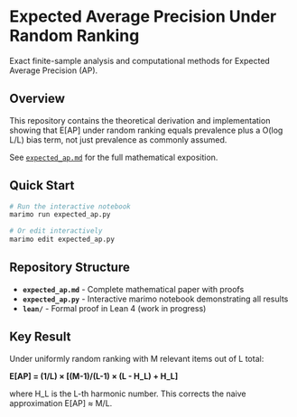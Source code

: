 # Expected Average Precision Under Random Ranking

Exact finite-sample analysis and computational methods for Expected Average Precision (AP).

## Overview

This repository contains the theoretical derivation and implementation showing that E[AP] under random ranking equals prevalence plus a O(log L/L) bias term, not just prevalence as commonly assumed.

See [`expected_ap.md`](expected_ap.md) for the full mathematical exposition.

## Quick Start

```bash
# Run the interactive notebook
marimo run expected_ap.py

# Or edit interactively
marimo edit expected_ap.py
```

## Repository Structure

- **`expected_ap.md`** - Complete mathematical paper with proofs
- **`expected_ap.py`** - Interactive marimo notebook demonstrating all results
- **`lean/`** - Formal proof in Lean 4 (work in progress)

## Key Result

Under uniformly random ranking with M relevant items out of L total:

**E[AP] = (1/L) × [(M-1)/(L-1) × (L - H_L) + H_L]**

where H_L is the L-th harmonic number. This corrects the naive approximation E[AP] ≈ M/L.
